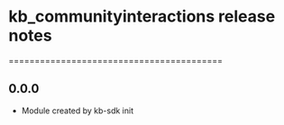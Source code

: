 # kb_communityinteractions release notes
=========================================

0.0.0
-----
* Module created by kb-sdk init
